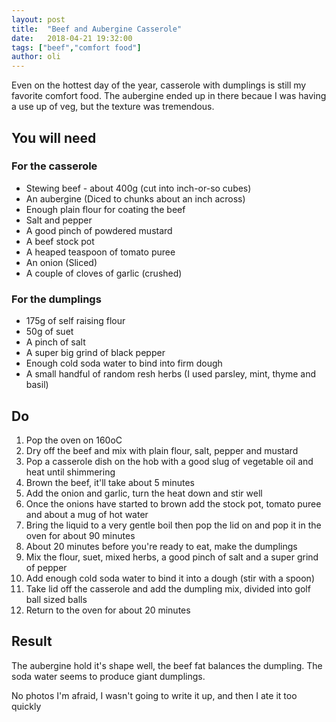 ```yaml
---
layout: post
title:  "Beef and Aubergine Casserole"
date:   2018-04-21 19:32:00
tags: ["beef","comfort food"] 
author: oli
---
```


Even on the hottest day of the year, casserole with dumplings is still my favorite comfort food.  The aubergine ended up in there becaue I was having a use up of veg, but the texture was tremendous.

## You will need

### For the casserole

* Stewing beef - about 400g (cut into inch-or-so cubes)
* An aubergine (Diced to chunks about an inch across)
* Enough plain flour for coating the beef
* Salt and pepper
* A good pinch of powdered mustard
* A beef stock pot
* A heaped teaspoon of tomato puree
* An onion (Sliced)
* A couple of cloves of garlic (crushed)

### For the dumplings

* 175g of self raising flour
* 50g of suet
* A pinch of salt
* A super big grind of black pepper
* Enough cold soda water to bind into firm dough
* A small handful of random resh herbs (I used parsley, mint, thyme and basil)
 


## Do

1. Pop the oven on 160oC
2. Dry off the beef and mix with plain flour, salt, pepper and mustard
3. Pop a casserole dish on the hob with a good slug of vegetable oil and heat until shimmering
4. Brown the beef, it'll take about 5 minutes
5. Add the onion and garlic, turn the heat down and stir well
6. Once the onions have started to brown add the stock pot, tomato puree and about a mug of hot water
7. Bring the liquid to a very gentle boil then pop the lid on and pop it in the oven for about 90 minutes
8. About 20 minutes before you're ready to eat, make the dumplings
9. Mix the flour, suet, mixed herbs, a good pinch of salt and a super grind of pepper
10. Add enough cold soda water to bind it into a dough (stir with a spoon)
11. Take lid off the casserole and add the dumpling mix, divided into golf ball sized balls
12. Return to the oven for about 20 minutes

## Result

The aubergine hold it's shape well, the beef fat balances the dumpling.  The soda water seems to produce giant dumplings.

No photos I'm afraid, I wasn't going to write it up, and then I ate it too quickly